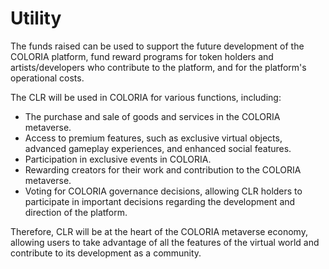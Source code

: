 # Utility

The funds raised can be used to support the future development of the COLORIA platform, fund reward programs for token holders and artists/developers who contribute to the platform, and for the platform's operational costs.

The CLR will be used in COLORIA for various functions, including:&#x20;

* The purchase and sale of goods and services in the COLORIA metaverse.&#x20;
* Access to premium features, such as exclusive virtual objects, advanced gameplay experiences, and enhanced social features.&#x20;
* Participation in exclusive events in COLORIA.&#x20;
* Rewarding creators for their work and contribution to the COLORIA metaverse.&#x20;
* Voting for COLORIA governance decisions, allowing CLR holders to participate in important decisions regarding the development and direction of the platform.&#x20;

Therefore, CLR will be at the heart of the COLORIA metaverse economy, allowing users to take advantage of all the features of the virtual world and contribute to its development as a community.

